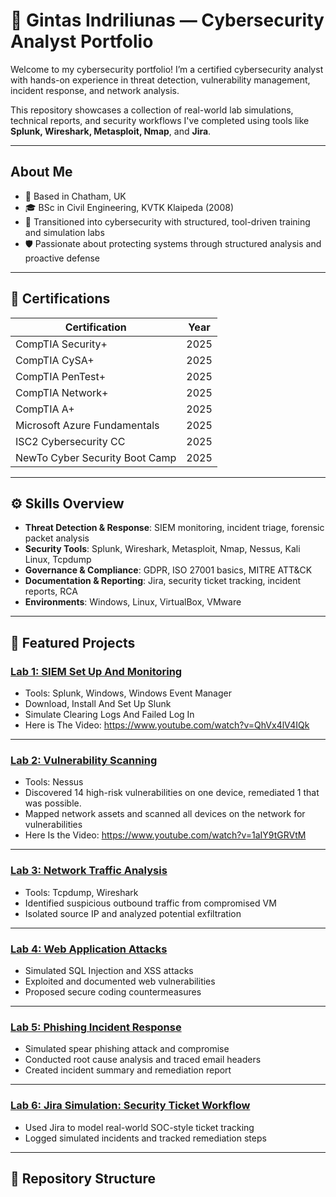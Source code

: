 # 🔐 Gintas Indriliunas — Cybersecurity Analyst Portfolio

Welcome to my cybersecurity portfolio! I’m a certified cybersecurity analyst with hands-on experience in threat detection, vulnerability management, incident response, and network analysis.

This repository showcases a collection of real-world lab simulations, technical reports, and security workflows I've completed using tools like **Splunk, Wireshark, Metasploit, Nmap**, and **Jira**.

---

## About Me

- 📍 Based in Chatham, UK
- 🎓 BSc in Civil Engineering, KVTK Klaipeda (2008)
- 🧰 Transitioned into cybersecurity with structured, tool-driven training and simulation labs
- 🛡️ Passionate about protecting systems through structured analysis and proactive defense

---

## 📜 Certifications

| Certification             | Year |
|--------------------------|------|
| CompTIA Security+        | 2025 |
| CompTIA CySA+            | 2025 |
| CompTIA PenTest+         | 2025 |
| CompTIA Network+         | 2025 |
| CompTIA A+               | 2025 |
| Microsoft Azure Fundamentals | 2025 |
| ISC2 Cybersecurity CC    | 2025 |
| NewTo Cyber Security Boot Camp | 2025 |

---

## ⚙️ Skills Overview

- **Threat Detection & Response**: SIEM monitoring, incident triage, forensic packet analysis  
- **Security Tools**: Splunk, Wireshark, Metasploit, Nmap, Nessus, Kali Linux, Tcpdump  
- **Governance & Compliance**: GDPR, ISO 27001 basics, MITRE ATT&CK  
- **Documentation & Reporting**: Jira, security ticket tracking, incident reports, RCA  
- **Environments**: Windows, Linux, VirtualBox, VMware

---

## 🧪 Featured Projects

###  [Lab 1: SIEM Set Up And Monitoring](./lab-1-vulnerability-scan/README.md)
- Tools: Splunk, Windows, Windows Event Manager
- Download, Install And Set Up Slunk
- Simulate Clearing Logs And Failed Log In
- Here is The Video: https://www.youtube.com/watch?v=QhVx4lV4IQk
  
---

###  [Lab 2: Vulnerability Scanning](./lab-1-vulnerability-scan/README.md)
- Tools: Nessus
- Discovered 14 high-risk vulnerabilities on one device, remediated 1 that was possible.
- Mapped network assets and scanned all devices on the network for vulnerabilities
- Here Is the Video: https://www.youtube.com/watch?v=1aIY9tGRVtM

---

###  [Lab 3: Network Traffic Analysis](./lab-2-network-analysis/README.md)
- Tools: Tcpdump, Wireshark
- Identified suspicious outbound traffic from compromised VM
- Isolated source IP and analyzed potential exfiltration

---

###  [Lab 4: Web Application Attacks](./lab-3-web-attacks/README.md)
- Simulated SQL Injection and XSS attacks
- Exploited and documented web vulnerabilities
- Proposed secure coding countermeasures

---

###  [Lab 5: Phishing Incident Response](./lab-4-phishing-response/README.md)
- Simulated spear phishing attack and compromise
- Conducted root cause analysis and traced email headers
- Created incident summary and remediation report

---

###  [Lab 6: Jira Simulation: Security Ticket Workflow](./jira-workflow/README.md)
- Used Jira to model real-world SOC-style ticket tracking
- Logged simulated incidents and tracked remediation steps

---

## 📂 Repository Structure

